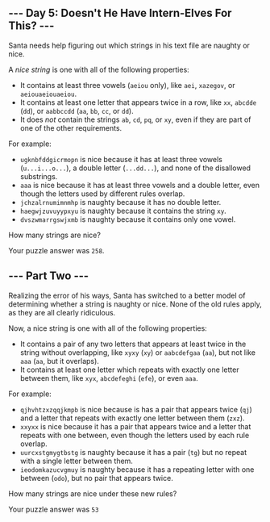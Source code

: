 <article class="day-desc"><h2>--- Day 5: Doesn't He Have Intern-Elves For This? ---</h2><p>Santa needs help figuring out which strings in his text file are naughty or nice.</p>
<p>A <em>nice string</em> is one with all of the following properties:</p>
<ul>
<li>It contains at least three vowels (<code>aeiou</code> only), like <code>aei</code>, <code>xazegov</code>, or <code title="John Madden John Madden John Madden">aeiouaeiouaeiou</code>.</li>
<li>It contains at least one letter that appears twice in a row, like <code>xx</code>, <code>abcdde</code> (<code>dd</code>), or <code>aabbccdd</code> (<code>aa</code>, <code>bb</code>, <code>cc</code>, or <code>dd</code>).</li>
<li>It does <em>not</em> contain the strings <code>ab</code>, <code>cd</code>, <code>pq</code>, or <code>xy</code>, even if they are part of one of the other requirements.</li>
</ul>
<p>For example:</p>
<ul>
<li><code>ugknbfddgicrmopn</code> is nice because it has at least three vowels (<code>u...i...o...</code>), a double letter (<code>...dd...</code>), and none of the disallowed substrings.</li>
<li><code>aaa</code> is nice because it has at least three vowels and a double letter, even though the letters used by different rules overlap.</li>
<li><code>jchzalrnumimnmhp</code> is naughty because it has no double letter.</li>
<li><code>haegwjzuvuyypxyu</code> is naughty because it contains the string <code>xy</code>.</li>
<li><code>dvszwmarrgswjxmb</code> is naughty because it contains only one vowel.</li>
</ul>
<p>How many strings are nice?</p>
</article>

Your puzzle answer was `` 258 ``.

<article class="day-desc"><h2 id="part2">--- Part Two ---</h2><p>Realizing the error of his ways, Santa has switched to a better model of determining whether a string is naughty or nice.  None of the old rules apply, as they are all clearly ridiculous.</p>
<p>Now, a nice string is one with all of the following properties:</p>
<ul>
<li>It contains a pair of any two letters that appears at least twice in the string without overlapping, like <code>xyxy</code> (<code>xy</code>) or <code>aabcdefgaa</code> (<code>aa</code>), but not like <code>aaa</code> (<code>aa</code>, but it overlaps).</li>
<li>It contains at least one letter which repeats with exactly one letter between them, like <code>xyx</code>, <code>abcdefeghi</code> (<code>efe</code>), or even <code>aaa</code>.</li>
</ul>
<p>For example:</p>
<ul>
<li><code>qjhvhtzxzqqjkmpb</code> is nice because is has a pair that appears twice (<code>qj</code>) and a letter that repeats with exactly one letter between them (<code>zxz</code>).</li>
<li><code>xxyxx</code> is nice because it has a pair that appears twice and a letter that repeats with one between, even though the letters used by each rule overlap.</li>
<li><code>uurcxstgmygtbstg</code> is naughty because it has a pair (<code>tg</code>) but no repeat with a single letter between them.</li>
<li><code>ieodomkazucvgmuy</code> is naughty because it has a repeating letter with one between (<code>odo</code>), but no pair that appears twice.</li>
</ul>
<p>How many strings are nice under these new rules?</p>
</article>

Your puzzle answer was `` 53 ``